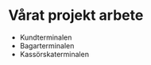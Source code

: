 Vårat projekt arbete
==========================
* Kundterminalen
* Bagarterminalen
* Kassörskaterminalen
